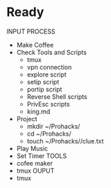 # Ready 

INPUT
PROCESS
- Make Coffee
- Check Tools and Scripts
    - tmux
    - vpn connection
    - explore script
    - setip script
    - portip script
    - Reverse Shell scripts
    - PrivEsc scripts
    - king.md
- Project
    - mkdir ~/Prohacks/<prohack>
    - cd ~/Prohacks/<prohack>
    - touch ~/Prohacks/<prohack>/clue.txt
- Play Music
- Set Timer
TOOLS
- cofee maker
- tmux
OUPUT
- tmux
